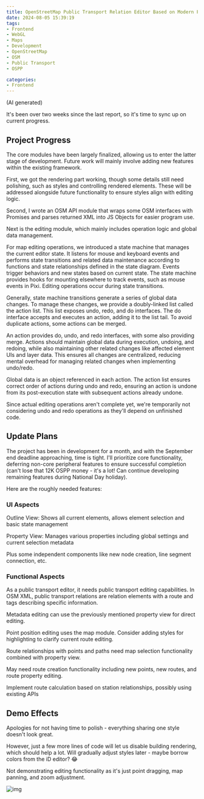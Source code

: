 ```yaml
---
title: OpenStreetMap Public Transport Relation Editor Based on Modern Frontend Tech Stack - Weekly Report#2
date: 2024-08-05 15:39:19
tags:
- Frontend
- WebGL
- Maps
- Development
- OpenStreetMap
- OSM
- Public Transport
- OSPP

categories:
- Frontend
---
```


(AI generated)

It's been over two weeks since the last report, so it's time to sync up on current progress.

## Project Progress

The core modules have been largely finalized, allowing us to enter the latter stage of development. Future work will mainly involve adding new features within the existing framework.

First, we got the rendering part working, though some details still need polishing, such as styles and controlling rendered elements. These will be addressed alongside future functionality to ensure styles align with editing logic.

Second, I wrote an OSM API module that wraps some OSM interfaces with Promises and parses returned XML into JS Objects for easier program use.

Next is the editing module, which mainly includes operation logic and global data management.

For map editing operations, we introduced a state machine that manages the current editor state. It listens for mouse and keyboard events and performs state transitions and related data maintenance according to functions and state relationships defined in the state diagram. Events trigger behaviors and new states based on current state. The state machine provides hooks for mounting elsewhere to track events, such as mouse events in Pixi. Editing operations occur during state transitions.

Generally, state machine transitions generate a series of global data changes. To manage these changes, we provide a doubly-linked list called the action list. This list exposes undo, redo, and do interfaces. The do interface accepts and executes an action, adding it to the list tail. To avoid duplicate actions, some actions can be merged.

An action provides do, undo, and redo interfaces, with some also providing merge. Actions should maintain global data during execution, undoing, and redoing, while also maintaining other related changes like affected element UIs and layer data. This ensures all changes are centralized, reducing mental overhead for managing related changes when implementing undo/redo.

Global data is an object referenced in each action. The action list ensures correct order of actions during undo and redo, ensuring an action is undone from its post-execution state with subsequent actions already undone.

Since actual editing operations aren't complete yet, we're temporarily not considering undo and redo operations as they'll depend on unfinished code.

## Update Plans

The project has been in development for a month, and with the September end deadline approaching, time is tight. I'll prioritize core functionality, deferring non-core peripheral features to ensure successful completion (can't lose that 12K OSPP money - it's a lot! Can continue developing remaining features during National Day holiday).

Here are the roughly needed features:

### UI Aspects

Outline View: Shows all current elements, allows element selection and basic state management

Property View: Manages various properties including global settings and current selection metadata

Plus some independent components like new node creation, line segment connection, etc.

### Functional Aspects

As a public transport editor, it needs public transport editing capabilities. In OSM XML, public transport relations are relation elements with a route and tags describing specific information.

Metadata editing can use the previously mentioned property view for direct editing.

Point position editing uses the map module. Consider adding styles for highlighting to clarify current route editing.

Route relationships with points and paths need map selection functionality combined with property view.

May need route creation functionality including new points, new routes, and route property editing.

Implement route calculation based on station relationships, possibly using existing APIs

## Demo Effects

Apologies for not having time to polish - everything sharing one style doesn't look great.

However, just a few more lines of code will let us disable building rendering, which should help a lot. Will gradually adjust styles later - maybe borrow colors from the iD editor? 😂

Not demonstrating editing functionality as it's just point dragging, map panning, and zoom adjustment.

![img](/weekly-post-busfensi-2/2024-08-05/image.png)
